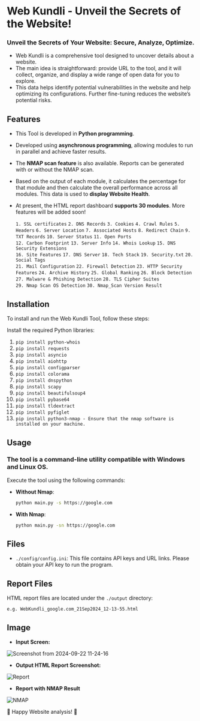 # Web Kundli - Unveil the Secrets of the Website!

### Unveil the Secrets of Your Website: Secure, Analyze, Optimize.
- Web Kundli is a comprehensive tool designed to uncover details about a website.
- The main idea is straightforward: provide URL to the tool, and it will collect, organize, and display a wide range of open data for you to explore.
- This data helps identify potential vulnerabilities in the website and help optimizing its configurations. Further fine-tuning reduces the website’s potential risks.

## Features
- This Tool is developed in **Python programming**.
- Developed using **asynchronous programming**, allowing modules to run in parallel and achieve faster results.
- The **NMAP scan feature** is also available. Reports can be generated with or without the NMAP scan.
- Based on the output of each module, it calculates the percentage for that module and then calculate the overall performance across all modules. This data is used to **display Website Health**.
- At present, the HTML report dashboard **supports 30 modules**. More features will be added soon!
  
  `1. SSL certificates`
  `2. DNS Records`
  `3. Cookies`
  `4. Crawl Rules`
  `5. Headers`
  `6. Server Location`
  `7. Associated Hosts`
  `8. Redirect Chain`
  `9. TXT Records`
  `10. Server Status`
  `11. Open Ports`  
  `12. Carbon Footprint`
  `13. Server Info`
  `14. Whois Lookup`
  `15. DNS Security Extensions`  
  `16. Site Features`
  `17. DNS Server`
  `18. Tech Stack`
  `19. Security.txt`
  `20. Social Tags`  
  `21. Mail Configuration`
  `22. Firewall Detection`
  `23. HTTP Security Features`
  `24. Archive History`
  `25. Global Ranking`
  `26. Block Detection`
  `27. Malware & Phishing Detection`
  `28. TLS Cipher Suites`  
  `29. Nmap Scan OS Detection`
  `30. Nmap_Scan Version Result`      

## Installation
To install and run the Web Kundli Tool, follow these steps:

Install the required Python libraries:
1. `pip install python-whois`
2. `pip install requests`
3. `pip install asyncio`
4. `pip install aiohttp`
5. `pip install configparser`
6. `pip install colorama`
7. `pip install dnspython`
8. `pip install scapy`
9. `pip install beautifulsoup4`
10. `pip install pybase64`
11. `pip install tldextract`
12. `pip install pyfiglet`
13. `pip install python3-nmap - Ensure that the nmap software is installed on your machine.`

## Usage

### The tool is a command-line utility compatible with Windows and Linux OS.

Execute the tool using the following commands:

- **Without Nmap**:
    ```bash
    python main.py -s https://google.com
    ```
- **With Nmap**:
    ```bash
    python main.py -sn https://google.com
    ```

## Files

- `./config/config.ini`: This file contains API keys and URL links. Please obtain your API key to run the program.

## Report Files

HTML report files are located under the `./output` directory:

`e.g. WebKundli_google.com_21Sep2024_12-13-55.html`

## Image
- **Input Screen:**

![Screenshot from 2024-09-22 11-24-16](https://github.com/user-attachments/assets/b7587bb8-6e4d-425d-a599-25b5e2850a93)

- **Output HTML Report Screenshot:**
  
![Report](https://github.com/user-attachments/assets/d7b00878-39e6-4d1c-80f2-aadb342cd019)

- **Report with NMAP Result**

![NMAP](https://github.com/user-attachments/assets/79341c66-50a0-40fa-959d-52f74c29fad0)


🚀 Happy Website analysis! 🚀
